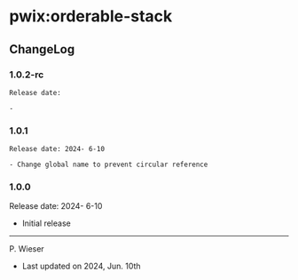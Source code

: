 # pwix:orderable-stack

## ChangeLog

### 1.0.2-rc

    Release date: 

    - 

### 1.0.1

    Release date: 2024- 6-10

    - Change global name to prevent circular reference

### 1.0.0

Release date: 2024- 6-10

- Initial release

---
P. Wieser
- Last updated on 2024, Jun. 10th
